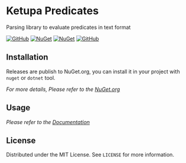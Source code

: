 # Ketupa Predicates
Parsing library to evaluate predicates in text format

[![GitHub](https://img.shields.io/github/license/trogon/ketupa-predicates?style=for-the-badge)](https://github.com/trogon/ketupa-predicates/blob/main/LICENSE)
[![NuGet](https://img.shields.io/nuget/v/Trogon.KetupaPredicates?style=for-the-badge)](https://www.nuget.org/packages/Trogon.KetupaPredicates/)
[![NuGet](https://img.shields.io/nuget/dt/Trogon.KetupaPredicates?style=for-the-badge)](https://www.nuget.org/packages/Trogon.KetupaPredicates/)
[![GitHub](https://img.shields.io/github/workflow/status/trogon/ketupa-predicates/.NET/main?style=for-the-badge)](https://github.com/trogon/ketupa-predicates/actions/workflows/dotnet.yml)

## Installation
Releases are publish to NuGet.org, you can install it in your project with `nuget` or `dotnet` tool.

_For more details, Please refer to the [NuGet.org](https://www.nuget.org/packages/Trogon.KetupaPredicates/)_

## Usage
_Please refer to the [Documentation](https://github.com/trogon/ketupa-predicates/wiki)_

## License
Distributed under the MIT License. See `LICENSE` for more information.
